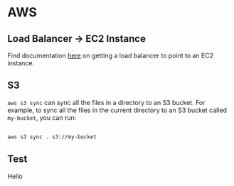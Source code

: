 # AWS

## Load Balancer -> EC2 Instance
Find documentation [here](https://docs.aws.amazon.com/elasticloadbalancing/latest/classic/elb-getting-started.html) on getting a load balancer to point to an EC2 instance.

## S3

`aws s3 sync` can sync all the files in a directory to an S3 bucket. For example, to sync all the files in the current directory to an S3 bucket called `my-bucket`, you can run:

```bash

aws s3 sync . s3://my-bucket

```

## Test

Hello
